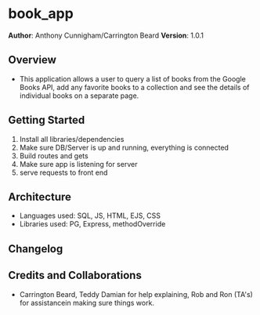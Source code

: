 # book_app

**Author**: Anthony Cunnigham/Carrington Beard
**Version**: 1.0.1

## Overview
 - This application allows a user to query a list of books from the Google Books API, add any favorite books to a collection and see the details of individual books on a separate page.

 ## Getting Started
  1) Install all libraries/dependencies
  2) Make sure DB/Server is up and running, everything is connected
  3) Build routes and gets
  4) Make sure app is listening for server
  5) serve requests to front end

  ## Architecture
   - Languages used: SQL, JS, HTML, EJS, CSS
   - Libraries used: PG, Express, methodOverride

   ## Changelog

  ## Credits and Collaborations
  - Carrington Beard, Teddy Damian for help explaining, Rob and Ron (TA's) for assistancein making sure things work.

